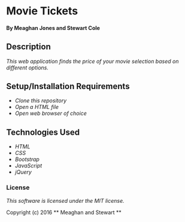 # Movie Tickets

#### By Meaghan Jones and Stewart Cole

## Description

_This web application finds the price of your movie selection based on different options._


## Setup/Installation Requirements

* _Clone this repository_
* _Open a HTML file_
* _Open web browser of choice_



## Technologies Used

* _HTML_
* _CSS_
* _Bootstrap_
* _JavaScript_
* _jQuery_

### License

*This software is licensed under the MIT license.*

Copyright (c) 2016 ** Meaghan and Stewart **
